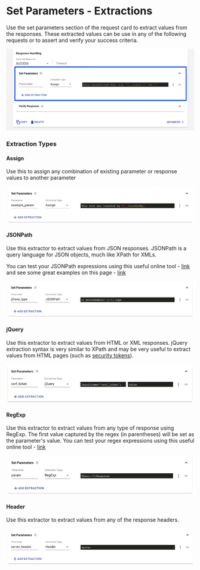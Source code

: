 # Set Parameters - Extractions

Use the set parameters section of the request card to extract values from the responses. These extracted values can be use in any of the following requests or to assert and verify your success criteria. 

![Set parameters section](../../../.gitbook/assets/image%20%2830%29.png)

### Extraction Types

#### Assign

Use this to assign any combination of existing parameter or response values to another parameter

![](../../../.gitbook/assets/image%20%284%29.png)

#### JSONPath

Use this extractor to extract values from JSON responses. JSONPath is a query language for JSON objects, much like XPath for XMLs.

You can test your JSONPath expressions using this useful online tool - [link](https://jsonpath.com/) and see some great examples on this page - [link](https://goessner.net/articles/JsonPath/index.html#e2)

![](../../../.gitbook/assets/image%20%282%29.png)

#### jQuery

Use this extractor to extract values from HTML or XML responses. jQuery extraction syntax is very similar to XPath and may be very useful to extract values from HTML pages \(such as [security tokens](https://portswigger.net/web-security/csrf/tokens)\).

![Extracting a CSRF token from an HTML response](../../../.gitbook/assets/image%20%2829%29.png)

#### RegExp

Use this extractor to extract values from any type of response using RegExp. The first value captured by the regex \(in parentheses\) will be set as  the parameter's value. You can test your regex expressions using this useful online tool - [link](https://regex101.com/)

![](../../../.gitbook/assets/image%20%2818%29.png)

#### Header

Use this extractor to extract values from any of the response headers. 

![](../../../.gitbook/assets/image%20%2814%29.png)




